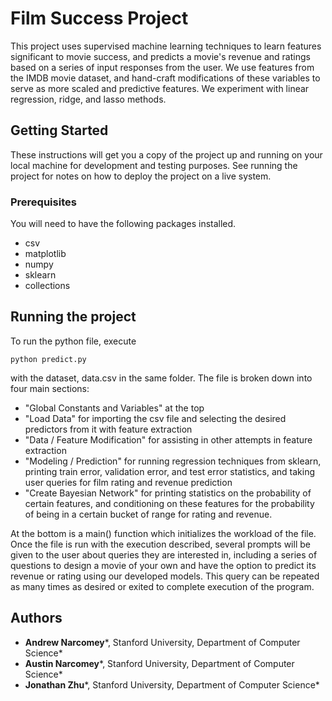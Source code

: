 # Film Success Project

This project uses supervised machine learning techniques to learn features significant to movie success, and predicts a movie's revenue and ratings based on a series of input responses from the user. We use features from the IMDB movie dataset, and hand-craft modifications of these variables to serve as more scaled and predictive features. We experiment with linear regression, ridge, and lasso methods.

## Getting Started

These instructions will get you a copy of the project up and running on your local machine for development and testing purposes. See running the project for notes on how to deploy the project on a live system.

### Prerequisites

You will need to have the following packages installed.
* csv
* matplotlib
* numpy
* sklearn
* collections

## Running the project

To run the python file, execute 
```
python predict.py
``` 
with the dataset, data.csv in the same folder. The file is broken down into four main sections: 
* "Global Constants and Variables" at the top
* "Load Data" for importing the csv file and selecting the desired predictors from it with feature extraction
* "Data / Feature Modification" for assisting in other attempts in feature extraction
* "Modeling / Prediction" for running regression techniques from sklearn, printing train error, validation error, and test error statistics, and taking user queries for film rating and revenue prediction
* "Create Bayesian Network" for printing statistics on the probability of certain features, and conditioning on these features for the probability of being in a certain bucket of range for rating and revenue. 

At the bottom is a main() function which initializes the workload of the file. Once the file is run with the execution described, several prompts will be given to the user about queries they are interested in, including a series of questions to design a movie of your own and have the option to predict its revenue or rating using our developed models. This query can be repeated as many times as desired or exited to complete execution of the program. 

## Authors

* **Andrew Narcomey***, Stanford University, Department of Computer Science*
* **Austin Narcomey***, Stanford University, Department of Computer Science*
* **Jonathan Zhu***, Stanford University, Department of Computer Science*
